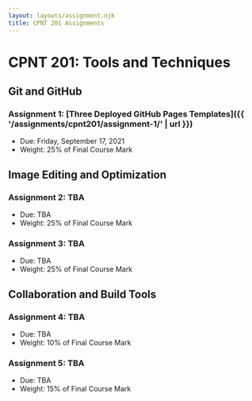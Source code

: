 ```yaml
---
layout: layouts/assignment.njk
title: CPNT 201 Assignments
---
```


# CPNT 201: Tools and Techniques
## Git and GitHub
### Assignment 1: [Three Deployed GitHub Pages Templates]({{ '/assignments/cpnt201/assignment-1/' | url }})
- Due: Friday, September 17, 2021
- Weight: 25% of Final Course Mark

## Image Editing and Optimization
### Assignment 2: TBA
- Due: TBA
- Weight: 25% of Final Course Mark

### Assignment 3: TBA
- Due: TBA
- Weight: 25% of Final Course Mark

## Collaboration and Build Tools
### Assignment 4: TBA
- Due: TBA
- Weight: 10% of Final Course Mark

### Assignment 5: TBA
- Due: TBA
- Weight: 15% of Final Course Mark

